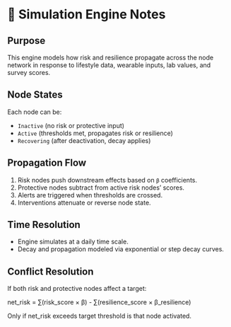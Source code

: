 # 🧠 Simulation Engine Notes

## Purpose

This engine models how risk and resilience propagate across the node network in response to lifestyle data, wearable inputs, lab values, and survey scores.

## Node States

Each node can be:
- `Inactive` (no risk or protective input)
- `Active` (thresholds met, propagates risk or resilience)
- `Recovering` (after deactivation, decay applies)

## Propagation Flow

1. Risk nodes push downstream effects based on `β` coefficients.
2. Protective nodes subtract from active risk nodes’ scores.
3. Alerts are triggered when thresholds are crossed.
4. Interventions attenuate or reverse node state.

## Time Resolution
- Engine simulates at a daily time scale.
- Decay and propagation modeled via exponential or step decay curves.

## Conflict Resolution

If both risk and protective nodes affect a target:


net_risk = ∑(risk_score × β) - ∑(resilience_score × β_resilience)

Only if net_risk exceeds target threshold is that node activated.
